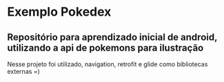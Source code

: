 # Exemplo Pokedex
## Repositório para aprendizado inicial de android, utilizando a api de pokemons para ilustração


Nesse projeto foi utilizado, navigation, retrofit e glide como bibliotecas externas =)
